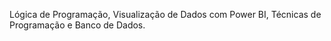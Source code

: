 Lógica de Programação, Visualização de Dados com Power BI, Técnicas de Programação e Banco de Dados.
